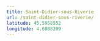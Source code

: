 ```yaml
---
title: Saint-Didier-sous-Riverie
url: /saint-didier-sous-riverie/
latitude: 45.5958552
longitude: 4.6088209
---
```

